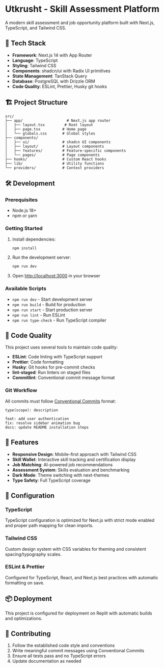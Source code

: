 # Utkrusht - Skill Assessment Platform

A modern skill assessment and job opportunity platform built with Next.js, TypeScript, and Tailwind CSS.

## 🚀 Tech Stack

- **Framework**: Next.js 14 with App Router
- **Language**: TypeScript
- **Styling**: Tailwind CSS
- **Components**: shadcn/ui with Radix UI primitives
- **State Management**: TanStack Query
- **Database**: PostgreSQL with Drizzle ORM
- **Code Quality**: ESLint, Prettier, Husky git hooks

## 🏗️ Project Structure

```
src/
├── app/                    # Next.js app router
│   ├── layout.tsx         # Root layout
│   ├── page.tsx          # Home page
│   └── globals.css       # Global styles
├── components/
│   ├── ui/               # shadcn UI components
│   ├── layout/           # Layout components
│   ├── features/         # Feature-specific components
│   └── pages/            # Page components
├── hooks/                # Custom React hooks
├── lib/                  # Utility functions
└── providers/            # Context providers
```

## 🛠️ Development

### Prerequisites

- Node.js 18+ 
- npm or yarn

### Getting Started

1. Install dependencies:
   ```bash
   npm install
   ```

2. Run the development server:
   ```bash
   npm run dev
   ```

3. Open [http://localhost:3000](http://localhost:3000) in your browser

### Available Scripts

- `npm run dev` - Start development server
- `npm run build` - Build for production
- `npm run start` - Start production server
- `npm run lint` - Run ESLint
- `npm run type-check` - Run TypeScript compiler

## 📝 Code Quality

This project uses several tools to maintain code quality:

- **ESLint**: Code linting with TypeScript support
- **Prettier**: Code formatting
- **Husky**: Git hooks for pre-commit checks
- **lint-staged**: Run linters on staged files
- **Commitlint**: Conventional commit message format

### Git Workflow

All commits must follow [Conventional Commits](https://www.conventionalcommits.org/) format:

```
type(scope): description

feat: add user authentication
fix: resolve sidebar animation bug
docs: update README installation steps
```

## 🎨 Features

- **Responsive Design**: Mobile-first approach with Tailwind CSS
- **Skill Wallet**: Interactive skill tracking and certification display
- **Job Matching**: AI-powered job recommendations
- **Assessment System**: Skills evaluation and benchmarking
- **Dark Mode**: Theme switching with next-themes
- **Type Safety**: Full TypeScript coverage

## 🔧 Configuration

### TypeScript

TypeScript configuration is optimized for Next.js with strict mode enabled and proper path mapping for clean imports.

### Tailwind CSS

Custom design system with CSS variables for theming and consistent spacing/typography scales.

### ESLint & Prettier

Configured for TypeScript, React, and Next.js best practices with automatic formatting on save.

## 📦 Deployment

This project is configured for deployment on Replit with automatic builds and optimizations.

## 🤝 Contributing

1. Follow the established code style and conventions
2. Write meaningful commit messages using Conventional Commits
3. Ensure all tests pass and no TypeScript errors
4. Update documentation as needed